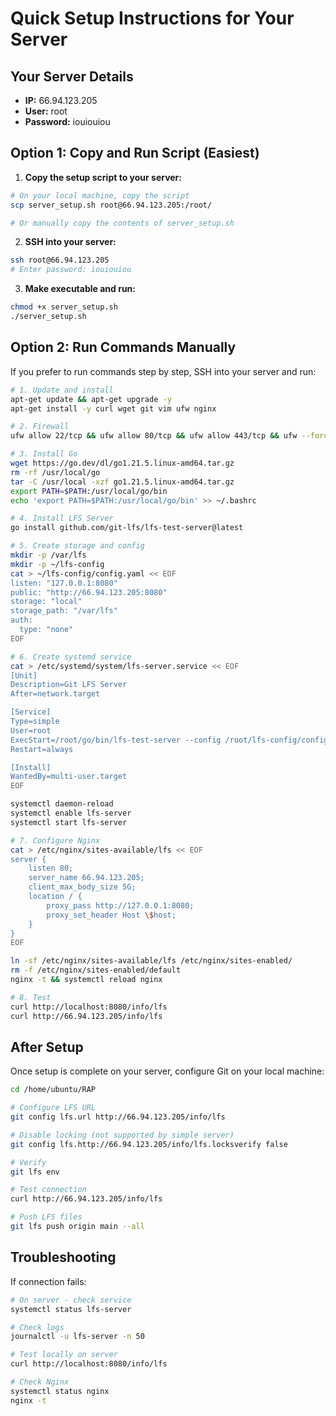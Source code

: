 # Quick Setup Instructions for Your Server

## Your Server Details
- **IP:** 66.94.123.205
- **User:** root
- **Password:** iouiouiou

## Option 1: Copy and Run Script (Easiest)

1. **Copy the setup script to your server:**

```bash
# On your local machine, copy the script
scp server_setup.sh root@66.94.123.205:/root/

# Or manually copy the contents of server_setup.sh
```

2. **SSH into your server:**

```bash
ssh root@66.94.123.205
# Enter password: iouiouiou
```

3. **Make executable and run:**

```bash
chmod +x server_setup.sh
./server_setup.sh
```

## Option 2: Run Commands Manually

If you prefer to run commands step by step, SSH into your server and run:

```bash
# 1. Update and install
apt-get update && apt-get upgrade -y
apt-get install -y curl wget git vim ufw nginx

# 2. Firewall
ufw allow 22/tcp && ufw allow 80/tcp && ufw allow 443/tcp && ufw --force enable

# 3. Install Go
wget https://go.dev/dl/go1.21.5.linux-amd64.tar.gz
rm -rf /usr/local/go
tar -C /usr/local -xzf go1.21.5.linux-amd64.tar.gz
export PATH=$PATH:/usr/local/go/bin
echo 'export PATH=$PATH:/usr/local/go/bin' >> ~/.bashrc

# 4. Install LFS Server
go install github.com/git-lfs/lfs-test-server@latest

# 5. Create storage and config
mkdir -p /var/lfs
mkdir -p ~/lfs-config
cat > ~/lfs-config/config.yaml << EOF
listen: "127.0.0.1:8080"
public: "http://66.94.123.205:8080"
storage: "local"
storage_path: "/var/lfs"
auth:
  type: "none"
EOF

# 6. Create systemd service
cat > /etc/systemd/system/lfs-server.service << EOF
[Unit]
Description=Git LFS Server
After=network.target

[Service]
Type=simple
User=root
ExecStart=/root/go/bin/lfs-test-server --config /root/lfs-config/config.yaml
Restart=always

[Install]
WantedBy=multi-user.target
EOF

systemctl daemon-reload
systemctl enable lfs-server
systemctl start lfs-server

# 7. Configure Nginx
cat > /etc/nginx/sites-available/lfs << EOF
server {
    listen 80;
    server_name 66.94.123.205;
    client_max_body_size 5G;
    location / {
        proxy_pass http://127.0.0.1:8080;
        proxy_set_header Host \$host;
    }
}
EOF

ln -sf /etc/nginx/sites-available/lfs /etc/nginx/sites-enabled/
rm -f /etc/nginx/sites-enabled/default
nginx -t && systemctl reload nginx

# 8. Test
curl http://localhost:8080/info/lfs
curl http://66.94.123.205/info/lfs
```

## After Setup

Once setup is complete on your server, configure Git on your local machine:

```bash
cd /home/ubuntu/RAP

# Configure LFS URL
git config lfs.url http://66.94.123.205/info/lfs

# Disable locking (not supported by simple server)
git config lfs.http://66.94.123.205/info/lfs.locksverify false

# Verify
git lfs env

# Test connection
curl http://66.94.123.205/info/lfs

# Push LFS files
git lfs push origin main --all
```

## Troubleshooting

If connection fails:

```bash
# On server - check service
systemctl status lfs-server

# Check logs
journalctl -u lfs-server -n 50

# Test locally on server
curl http://localhost:8080/info/lfs

# Check Nginx
systemctl status nginx
nginx -t
```


